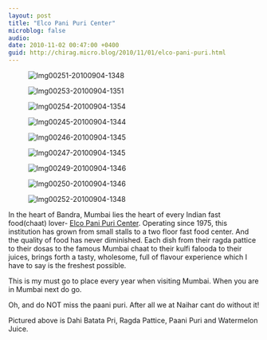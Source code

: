 ```yaml
---
layout: post
title: "Elco Pani Puri Center"
microblog: false
audio: 
date: 2010-11-02 00:47:00 +0400
guid: http://chirag.micro.blog/2010/11/01/elco-pani-puri.html
---
```

<figure><img alt="Img00251-20100904-1348" src="http://www.chirag.biz/uploads/2018/2c49e27800.jpg"></figure><figure><img alt="Img00253-20100904-1351" src="http://www.chirag.biz/uploads/2018/1e6b1ec5d5.jpg"></figure><figure><img alt="Img00254-20100904-1354" src="http://www.chirag.biz/uploads/2018/5f601dcd17.jpg"></figure><figure><img alt="Img00245-20100904-1344" src="http://www.chirag.biz/uploads/2018/fd221cec2a.jpg"></figure><figure><img alt="Img00246-20100904-1345" src="http://www.chirag.biz/uploads/2018/5d326553a6.jpg"></figure><figure><img alt="Img00247-20100904-1345" src="http://www.chirag.biz/uploads/2018/f89f08c907.jpg"></figure><figure><img alt="Img00249-20100904-1346" src="http://www.chirag.biz/uploads/2018/37a844dc1e.jpg"></figure><figure><img alt="Img00250-20100904-1346" src="http://www.chirag.biz/uploads/2018/0eaf1a1ddc.jpg"></figure><figure><img alt="Img00252-20100904-1348" src="http://www.chirag.biz/uploads/2018/fe945dd4cc.jpg"></figure><p>In the heart of Bandra, Mumbai lies the heart of every Indian fast food(chaat) lover- <a href="http://www.elcocateringservices.com/aboutus.html" title="Elco Pani Puri Center" target="_blank">Elco Pani Puri Center</a>. Operating since 1975, this institution has grown from small stalls to a two floor fast food center. And the quality of food has never diminished. Each dish from their ragda pattice to their dosas to the famous Mumbai chaat to their kulfi falooda to their juices, brings forth a tasty, wholesome, full of flavour experience which I have to say is the freshest possible.</p>
<p>This is my must go to place every year when visiting Mumbai. When you are in Mumbai next do go.</p>
<p>Oh, and do NOT miss the paani puri. After all we at Naihar cant do without it!</p>
<p>Pictured above is Dahi Batata Pri, Ragda Pattice, Paani Puri and Watermelon Juice.</p>
